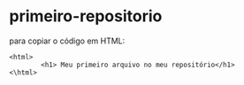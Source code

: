 # primeiro-repositorio

para copiar o código em HTML:
```
<html>
        <h1> Meu primeiro arquivo no meu repositório</h1>
<\html>
```
